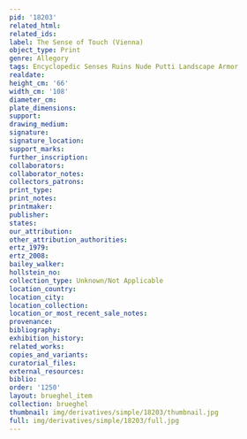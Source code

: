 ```yaml
---
pid: '18203'
related_html: 
related_ids: 
label: The Sense of Touch (Vienna)
object_type: Print
genre: Allegory
tags: Encyclopedic Senses Ruins Nude Putti Landscape Armor
realdate: 
height_cm: '66'
width_cm: '108'
diameter_cm: 
plate_dimensions: 
support: 
drawing_medium: 
signature: 
signature_location: 
support_marks: 
further_inscription: 
collaborators: 
collaborator_notes: 
collectors_patrons: 
print_type: 
print_notes: 
printmaker: 
publisher: 
states: 
our_attribution: 
other_attribution_authorities: 
ertz_1979: 
ertz_2008: 
bailey_walker: 
hollstein_no: 
collection_type: Unknown/Not Applicable
location_country: 
location_city: 
location_collection: 
location_or_most_recent_sale_notes: 
provenance: 
bibliography: 
exhibition_history: 
related_works: 
copies_and_variants: 
curatorial_files: 
external_resources: 
biblio: 
order: '1250'
layout: brueghel_item
collection: brueghel
thumbnail: img/derivatives/simple/18203/thumbnail.jpg
full: img/derivatives/simple/18203/full.jpg
---
```

